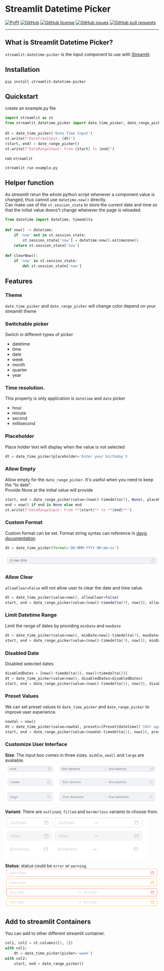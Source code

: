 # Streamlit Datetime Picker

[![PyPI][pypi_badge]][pypi_link]
[![GitHub][github_badge]][github_link]
[![GitHub license][license_badge]][license_link]
[![GitHub issues][issue_badge]][issue_link]
[![GitHub pull requests][pull_badge]][pull_link]

---



## What is Streamlit Datetime Picker?
`streamlit-datetime-picker` is the input component to use with [Streamlit](https://streamlit.io/).



## Installation
``` terminal
pip install streamlit-datetime-picker
```



## Quickstart
create an example.py file
``` python
import streamlit as st
from streamlit_datetime_picker import date_time_picker, date_range_picker

dt = date_time_picker('Date Time Input')
st.write(f"DateTimeInput: {dt}")
(start, end) = date_range_picker()
st.write(f"DateRangeInput: From {start} to {end}")
```
run `streamlit`
``` terminal
streamlit run example.py
```



## Helper function
As streamlit rerun the whole python script whenever a component value is changed, thus cannot use `datetime.now()` directly.\
Can make use of the `st.session_state` to store the current date and time so that the initial value doens't change whenever the page is reloaded.

``` python
from datetime import datetime, timedelta

def now() -> datetime:
    if 'now' not in st.session_state:
        st.session_state['now'] = datetime.now().astimezone()
    return st.session_state['now']

def clearNow():
    if 'now' in st.session_state:
        del st.session_state['now']
```



## Features
### Theme
`date_time_picker` and `date_range_picker` will change color depend on your streamlit theme

### Switchable picker
Switch in different types of picker
* datetime
* time
* date
* week
* month
* quarter
* year

### Time resolution.
This property is only application is `datetime` and `date` picker
* hour
* minute
* second
* millisecond

### Placeholder
Place holder text will display when the value is not selected
``` python
dt = date_time_picker(placeholder='Enter your birthday')
```

### Allow Empty
Allow empty for the `date_range_picker`. It's useful when you need to keep the "to date".\
Provide None at the initial value will provide 
``` python
start, end = date_range_picker(value=(now()-timedelta(7), None), placeholder=('Start datetime', 'Till Now'))
end = now() if end is None else end
st.write(f"DateRangeInput: From **{start}** to **{end}**")
```

### Custom Format
Custom format can be set. Format string syntax can reference in [dayjs documentation](https://day.js.org/docs/en/display/format)
``` python
dt = date_time_picker(format='DD-MMM-YYYY HH:mm:ss')
```
![fomat_image](/images/customformat.png)

### Allow Clear
`allowClear=False` will not allow user to clear the date and time value.
``` python
dt = date_time_picker(value=now(), allowClear=False)
start, end = date_range_picker(value=(now()-timedelta(7), now()), allowClear=False)
```

### Limit Datetime Range
Limit the range of dates by providing `minDate` and `maxDate`
``` python
dt = date_time_picker(value=now(), minDate=now()-timedelta(7), maxDate=now()+timedelta(7))
start, end = date_range_picker(value=(now()-timedelta(7), now()), minDate=now()-timedelta(7), maxDate=now()+timedelta(7))
```

### Disabled Date
Disabled selected dates
``` python
disabledDates = [now()-timedelta(3), now()+timedelta(2)]
dt = date_time_picker(value=now(), disabledDates=disabledDates)
start, end = date_range_picker(value=(now()-timedelta(1), now()), disabledDates=disabledDates)
```

### Preset Values
We can set preset values to `date_time_picker` and `date_range_picker` to improve user experience.
``` python
nowVal = now()
dt = date_time_picker(value=nowVal, presets=[Preset[datetime]('24hr ago', nowVal-timedelta(1)), Preset[datetime]('A week ago', nowVal-timedelta(7))])
start, end = date_range_picker(value=(nowVal-timedelta(1), now()), presets=[Preset[Tuple[datetime, datetime]]('This week', (nowVal-timedelta(1+nowVal.weekday()), nowVal+timedelta(6-nowVal.weekday())))])
```

### Customize User Interface
**Size**: The input box comes in three sizes. `middle`, `small` and `large` are avaliable.\
![Size_image](/images/size.png)

**Variant**: There are `outlined`, `filled` and `borderless` variants to choose from.\
![Variant_image](/images/variants.PNG)

**Status**: status could be `error` or `warning`.\
![Status_image](/images/status.PNG)


## Add to streamlit Containers
You can add to other different streamlit container.
``` python
col1, col2 = st.columns([1, 2])
with col1:
    dt = date_time_picker(picker='week')
with col2:
    start, end = date_range_picker()
```


[pypi_badge]: https://img.shields.io/pypi/v/streamlit-datetime-picker.svg
[pypi_link]: https://pypi.org/project/streamlit-datetime-picker/
[github_badge]: https://badgen.net/badge/icon/GitHub?icon=github&color=black&label
[github_link]: https://github.com/NathanChen198/streamlit-datetime-picker
[license_badge]: https://img.shields.io/badge/Licence-MIT-gr.svg
[license_link]: https://github.com/NathanChen198/streamlit-datetime-picker/blob/main/LICENSE
[issue_badge]: https://img.shields.io/github/issues/NathanChen198/streamlit-datetime-picker
[issue_link]: https://github.com/NathanChen198/streamlit-datetime-picker/issues
[pull_badge]: https://img.shields.io/github/issues-pr/NathanChen198/streamlit-datetime-picker
[pull_link]: https://github.com/NathanChen198/streamlit-datetime-picker/pulls